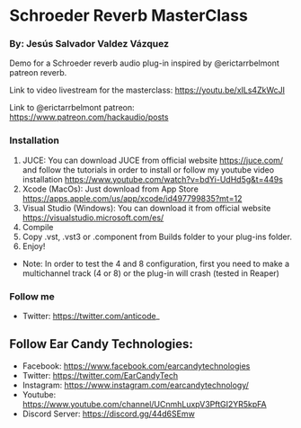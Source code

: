 # Schroeder Reverb MasterClass

### By: Jesús Salvador Valdez Vázquez

Demo for a Schroeder reverb audio plug-in inspired by @erictarrbelmont patreon reverb.

Link to video livestream for the masterclass: https://youtu.be/xILs4ZkWcJI


Link to @erictarrbelmont patreon: https://www.patreon.com/hackaudio/posts

### Installation

1. JUCE: You can download JUCE from official website https://juce.com/ and follow the tutorials in order to install or follow my youtube video installation https://www.youtube.com/watch?v=bdYi-UdHd5g&t=449s
2. Xcode (MacOs): Just download from App Store https://apps.apple.com/us/app/xcode/id497799835?mt=12
3. Visual Studio (Windows): You can download it from official website https://visualstudio.microsoft.com/es/
4. Compile
5. Copy .vst, .vst3 or .component from Builds folder to your plug-ins folder.
6. Enjoy!

* Note: In order to test the 4 and 8 configuration, first you need to make a multichannel track (4 or 8) or the plug-in will crash (tested in Reaper)

### Follow me

- Twitter: https://twitter.com/anticode_

## Follow Ear Candy Technologies: 

- Facebook: https://www.facebook.com/earcandytechnologies 
- Twitter: https://twitter.com/EarCandyTech 
- Instagram: https://www.instagram.com/earcandytechnology/ 
- Youtube: https://www.youtube.com/channel/UCnmhLuxpV3PftGI2YR5kpFA 
- Discord Server: https://discord.gg/44d6SEmw 
